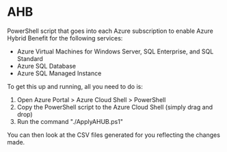 # AHB
PowerShell script that goes into each Azure subscription to enable Azure Hybrid Benefit for the following services:
- Azure Virtual Machines for Windows Server, SQL Enterprise, and SQL Standard
- Azure SQL Database
- Azure SQL Managed Instance

To get this up and running, all you need to do is:
1. Open Azure Portal > Azure Cloud Shell > PowerShell 
2. Copy the PowerShell script to the Azure Cloud Shell (simply drag and drop)
3. Run the command "./ApplyAHUB.ps1"

You can then look at the CSV files generated for you reflecting the changes made.
